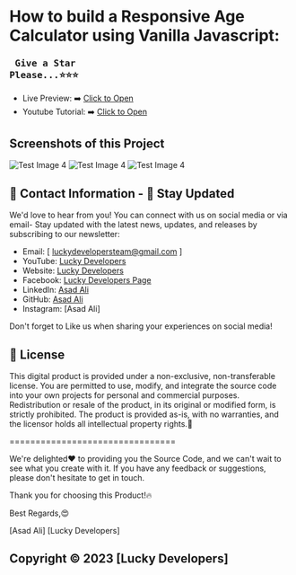 # How to build a Responsive Age Calculator using Vanilla Javascript:
### <pre> Give a Star Please...⭐⭐⭐</pre>
- Live Preview: ➡️ [Click to Open](https://asadaliofficials.github.io/Responsive-Age-Calculator/)
- Youtube Tutorial: ➡️ [Click to Open](https://www.youtube.com/@luckydevelopers/videos)

## Screenshots of this Project
![Test Image 4](https://blogger.googleusercontent.com/img/b/R29vZ2xl/AVvXsEjUoqBg_j2gwMQdwOs-HfCkModw1Fep9VY8AJXDIlqouDbbB4rfPibT1AhGnnOcHudi8Y2r3BacoDz26NvMIjFXHuJYhaCQDSry0223bEYkiHQDdCEErXpTUsbrHRoAzU_g84c6Znph0o0sW5PsDGnJmGEB_TUC_8AfdiSgUvYWZU6W72XCHWb_JXtiLMNd/w640-h394/Screenshot%202024-10-03%20090107.png)
![Test Image 4](https://blogger.googleusercontent.com/img/b/R29vZ2xl/AVvXsEjrZa_AcqR-x_9PEtmePe6J8ho_TajUwcz1DHeBJjGWNTbnobMP3tMuTthsia9-4dB0Axqp8sOIaAPraamaO4g4CptL9rh9p_O7AsLmLqWGGr5ZaufaSP23MVs4aX3HCxHwtMklujkDQnlQpIz0H0uTJBS6X0E9gGO6rHRg86tw6DpogGSMqU9mH5ld9qJN/w640-h394/Screenshot%202024-10-03%20085849.png)
![Test Image 4](https://blogger.googleusercontent.com/img/b/R29vZ2xl/AVvXsEid5i_5mTtMTEdn-w4TJfbJvilxgD3UkvutVFMbT4tsxkGs3dLhbkqwIB9iFmdAwx9BuwY2LYfj7AfQ0BKwgT4a0jWwz8phPULyweaotDi3pXZ_3QVBVesCSKfegaD20nzPUCq0L1EBj0bM9T6OnSaAZp-O5F_lCrvbZT1O9QM_RQAkRdQeb6h7ygNI0mkG/w334-h640/Screenshot%202024-10-03%20090030.png)
## 📧 Contact Information - 🌟 Stay Updated

We'd love to hear from you! You can connect with us on social media or
via email- Stay updated with the latest news, updates, and releases by
subscribing to our newsletter:

- Email: [ luckydevelopersteam@gmail.com ]
- YouTube: [Lucky Developers](https://www.youtube.com/@luckydevelopers)
- Website: [Lucky Developers](https://lucky-developers.blogspot.com)
- Facebook: [Lucky Developers Page](https://www.facebook.com/people/Lucky-Developers/61552231797004)
- LinkedIn: [Asad Ali](https://www.linkedin.com/in/asadalijatt)
- GitHub: [Asad Ali](https://github.com/asadaliofficials)
- Instagram: [Asad Ali]

Don't forget to Like us when sharing your experiences on social media!

## 🪪 License

This digital product is provided under a non-exclusive, non-transferable
license. You are permitted to use, modify, and integrate the source code
into your own projects for personal and commercial purposes.
Redistribution or resale of the product, in its original or modified
form, is strictly prohibited. The product is provided as-is, with no
warranties, and the licensor holds all intellectual property rights.📜

================================

We're delighted❤️ to providing you the Source Code, and
we can't wait to see what you create with it. If you have any feedback
or suggestions, please don't hesitate to get in touch.

Thank you for choosing this Product!🔥

Best Regards,😍

[Asad Ali] [Lucky Developers]
##
## Copyright © 2023 [Lucky Developers]
